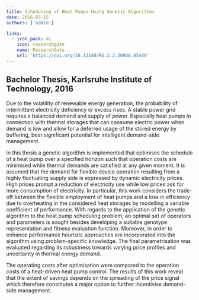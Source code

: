 ```yaml
---
title: Scheduling of Heat Pumps Using Genetic Algorithms
date: 2016-07-15
authors: ['admin']

links:
  - icon_pack: ai
    icon: researchgate
    name: ResearchGate
    url: 'https://doi.org/10.13140/RG.2.2.20058.85440'
---
```


## Bachelor Thesis, Karlsruhe Institute of Technology, 2016

 Due to the volatility of renewable energy generation, the probability of intermittent electricity deficiency or excess rises. A stable power grid requires a balanced demand and supply of power. Especially heat pumps in connection with thermal storages that can consume electric power when demand is low and allow for a deferred usage of the stored energy by buffering, bear significant potential for intelligent demand-side management.

In this thesis a genetic algorithm is implemented that optimises the schedule of a heat pump over a specified horizon such that operation costs are minimised while thermal demands are satisfied at any given moment. It is assumed that the demand for flexible device operation resulting from a highly fluctuating supply side is expressed by dynamic electricity prices. High prices prompt a reduction of electricity use while low prices ask for more consumption of electricity. In particular, this work considers the trade-off between the flexible employment of heat pumps and a loss in efficiency due to overheating in the considered heat storages by modelling a variable coefficient of performance. With regards to the application of the genetic algorithm to the heat pump scheduling problem, an optimal set of operators and parameters is sought besides developing a suitable genotype representation and fitness evaluation function. Moreover, in order to enhance performance heuristic approaches are incorporated into the algorithm using problem-specific knowledge. The final parametrisation was evaluated regarding its robustness towards varying price profiles and uncertainty in thermal energy demand.

The operating costs after optimisation were compared to the operation costs of a heat-driven heat pump control. The results of this work reveal that the extent of savings depends on the spreading of the price signal which therefore constitutes a major option to further incentivise demand-side management.
